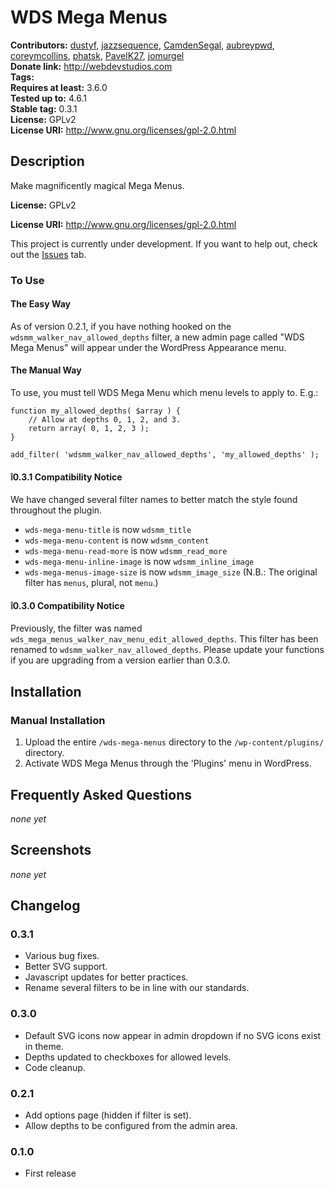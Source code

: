 # WDS Mega Menus
**Contributors:**      [dustyf](https://github.com/dustyf), [jazzsequence](https://github.com/jazzsequence), [CamdenSegal](https://github.com/CamdenSegal), [aubreypwd](https://github.com/aubreypwd), [coreymcollins](https://github.com/coreymcollins), [phatsk](https://github.io/phatsk), [PavelK27](https://github.com/PavelK27), [jomurgel](https://github.com/jomurgel)  
**Donate link:**       http://webdevstudios.com  
**Tags:**  
**Requires at least:** 3.6.0  
**Tested up to:**      4.6.1  
**Stable tag:**        0.3.1  
**License:**           GPLv2  
**License URI:**       http://www.gnu.org/licenses/gpl-2.0.html  

## Description ##

Make magnificently magical Mega Menus.

**License:**           GPLv2

**License URI:**       http://www.gnu.org/licenses/gpl-2.0.html

This project is currently under development. If you want to help out,
check out the [Issues](https://github.com/WebDevStudios/WDS-Mega-Menu/issues) tab.

### To Use

#### The Easy Way

As of version 0.2.1, if you have nothing hooked on the `wdsmm_walker_nav_allowed_depths` filter, a
new admin page called "WDS Mega Menus" will appear under the WordPress Appearance menu.

#### The Manual Way

To use, you must tell WDS Mega Menu which menu levels to apply to. E.g.:

```
function my_allowed_depths( $array ) {
	// Allow at depths 0, 1, 2, and 3.
	return array( 0, 1, 2, 3 );
}

add_filter( 'wdsmm_walker_nav_allowed_depths', 'my_allowed_depths' );
```
#### ❕0.3.1 Compatibility Notice

We have changed several filter names to better match the style found throughout the plugin.

* `wds-mega-menu-title` is now `wdsmm_title`
* `wds-mega-menu-content` is now `wdsmm_content`
* `wds-mega-menu-read-more` is now `wdsmm_read_more`
* `wds-mega-menu-inline-image` is now `wdsmm_inline_image`
* `wds-mega-menus-image-size` is now `wdsmm_image_size` (N.B.: The original filter has `menus`, plural, not `menu`.)

#### ❕0.3.0 Compatibility Notice

Previously, the filter was named `wds_mega_menus_walker_nav_menu_edit_allowed_depths`. This filter has been renamed to `wdsmm_walker_nav_allowed_depths`. Please update your functions if you are upgrading from a version earlier than 0.3.0.

## Installation ##

### Manual Installation ###

1. Upload the entire `/wds-mega-menus` directory to the `/wp-content/plugins/` directory.
2. Activate WDS Mega Menus through the 'Plugins' menu in WordPress.

## Frequently Asked Questions ##
_none yet_

## Screenshots ##
_none yet_

## Changelog ##

### 0.3.1 ###
* Various bug fixes.
* Better SVG support.
* Javascript updates for better practices.
* Rename several filters to be in line with our standards.

### 0.3.0 ###
* Default SVG icons now appear in admin dropdown if no SVG icons exist in theme.
* Depths updated to checkboxes for allowed levels.
* Code cleanup.

### 0.2.1 ###
* Add options page (hidden if filter is set).
* Allow depths to be configured from the admin area.

### 0.1.0 ###
* First release

